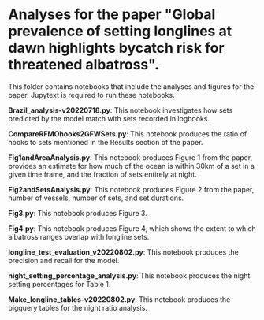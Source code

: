 # Analyses for the paper "Global prevalence of setting longlines at dawn highlights bycatch risk for threatened albatross".

This folder contains notebooks that include the analyses and figures for the paper. Jupytext is required to run these notebooks.


**Brazil_analysis-v20220718.py**: This notebook investigates how sets predicted by the model match with sets recorded in logbooks.

**CompareRFMOhooks2GFWSets.py**: This notebook produces the ratio of hooks to sets mentioned in the Results section of the paper.

**Fig1andAreaAnalysis.py**: This notebook produces Figure 1 from the paper, provides an estimate for how much of the ocean is within 30km of a set in a given time frame, and the fraction of sets entirely at night.

**Fig2andSetsAnalysis.py**: This notebook produces Figure 2 from the paper, number of vessels, number of sets, and set durations.

**Fig3.py**: This notebook produces Figure 3.

**Fig4.py**: This notebook produces Figure 4, which shows the extent to which albatross ranges overlap with longline sets.

**longline_test_evaluation_v20220802.py**: This notebook produces the precision and recall for the model.

**night_setting_percentage_analysis.py**: This notebook produces the night setting percentages for Table 1.

**Make_longline_tables-v20220802.py**: This notebook produces the bigquery tables for the night ratio analysis.

```python

```
